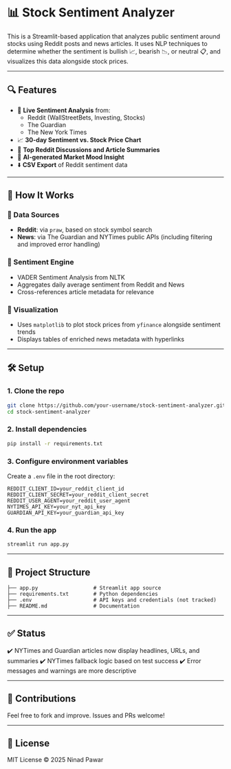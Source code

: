 # 📊 Stock Sentiment Analyzer

This is a Streamlit-based application that analyzes public sentiment around stocks using Reddit posts and news articles. It uses NLP techniques to determine whether the sentiment is bullish 📈, bearish 📉, or neutral 📋, and visualizes this data alongside stock prices.

---

## 🔍 Features

- 🔎 **Live Sentiment Analysis** from:
  - Reddit (WallStreetBets, Investing, Stocks)
  - The Guardian
  - The New York Times
- 📈 **30-day Sentiment vs. Stock Price Chart**
- 💬 **Top Reddit Discussions and Article Summaries**
- 🧠 **AI-generated Market Mood Insight**
- ⬇️ **CSV Export** of Reddit sentiment data

---

## 🧪 How It Works

### 🔸 Data Sources

- **Reddit**: via `praw`, based on stock symbol search
- **News**: via The Guardian and NYTimes public APIs (including filtering and improved error handling)

### 🔸 Sentiment Engine

- VADER Sentiment Analysis from NLTK
- Aggregates daily average sentiment from Reddit and News
- Cross-references article metadata for relevance

### 🔸 Visualization

- Uses `matplotlib` to plot stock prices from `yfinance` alongside sentiment trends
- Displays tables of enriched news metadata with hyperlinks

---

## 🛠 Setup

### 1. Clone the repo

```bash
git clone https://github.com/your-username/stock-sentiment-analyzer.git
cd stock-sentiment-analyzer
```

### 2. Install dependencies

```bash
pip install -r requirements.txt
```

### 3. Configure environment variables

Create a `.env` file in the root directory:

```env
REDDIT_CLIENT_ID=your_reddit_client_id
REDDIT_CLIENT_SECRET=your_reddit_client_secret
REDDIT_USER_AGENT=your_reddit_user_agent
NYTIMES_API_KEY=your_nyt_api_key
GUARDIAN_API_KEY=your_guardian_api_key
```

### 4. Run the app

```bash
streamlit run app.py
```

---

## 📁 Project Structure

```
├── app.py                  # Streamlit app source
├── requirements.txt        # Python dependencies
├── .env                    # API keys and credentials (not tracked)
├── README.md               # Documentation
```

---

## ✅ Status

✔️ NYTimes and Guardian articles now display headlines, URLs, and summaries
✔️ NYTimes fallback logic based on test success
✔️ Error messages and warnings are more descriptive

---

## 🙌 Contributions

Feel free to fork and improve. Issues and PRs welcome!

---

## 📄 License

MIT License © 2025 Ninad Pawar

